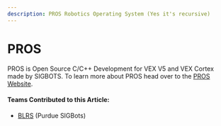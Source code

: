 ```yaml
---
description: PROS Robotics Operating System (Yes it's recursive)
---
```


# PROS

PROS is Open Source C/C++ Development for VEX V5 and VEX Cortex made by SIGBOTS. To learn more about PROS head over to the [PROS Website](https://pros.cs.purdue.edu/).



#### Teams Contributed to this Article:

* [BLRS](https://purduesigbots.com/) \(Purdue SIGBots\)

